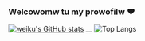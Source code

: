 ### Welcowomw tu my prowofilw ❤️ 

[![weiku's GitHub stats](https://github-readme-stats.vercel.app/api?username=AiverAiva)](https://github.com/anuraghazra/github-readme-stats)
__
![Top Langs](https://github-readme-stats.vercel.app/api/top-langs/?username=A&langs_count=8&theme=radical)

<!--
**WeiKuOuO/WeiKuOuO** is a ✨ _special_ ✨ repository because its `README.md` (this file) appears on your GitHub profile.

Here are some ideas to get you started:

- 🔭 I’m currently working on ...
- 🌱 I’m currently learning ...
- 👯 I’m looking to collaborate on ...
- 🤔 I’m looking for help with ...
- 💬 Ask me about ...
- 📫 How to reach me: ...
- 😄 Pronouns: ...
- ⚡ Fun fact: ...
-->
